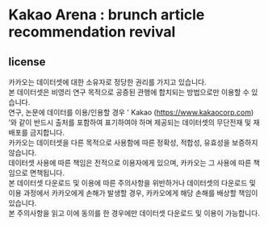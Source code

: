 # Kakao Arena : brunch article recommendation revival

## license
카카오는 데이터셋에 대한 소유자로 정당한 권리를 가지고 있습니다.   
본 데이터셋은 비영리 연구 목적으로 공증된 관행에 합치되는 방법으로만 이용할 수 있습니다.   
연구, 논문에 데이터를 이용/인용할 경우 ' Kakao (https://www.kakaocorp.com) ’와 같이 반드시 출처를 포함하여 표기하여야 하며 제공되는 데이터셋의 무단전재 및 재배포를 금지합니다.    
카카오는 데이터셋을 다른 목적으로 사용함에 따른 정확성, 적합성, 유효성을 보증하지 않습니다.  
데이터셋 사용에 따른 책임은 전적으로 이용자에게 있으며, 카카오는 그 사용에 따른 책임으로 면책됩니다.   
본 데이터셋 다운로드 및 이용에 따른 주의사항을 위반하거나 데이터셋의 다운로드 및 이용 과정에서 카카오에게 손해가 발생할 경우, 카카오에게 해당 손해를 배상할 책임이 있습니다.    
본 주의사항을 읽고 이에 동의를 한 경우에만 데이터셋 다운로드 및 이용이 가능합니다.    
